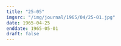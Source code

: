 ```yaml
---
title: "25-05"
imgsrc: "/img/journal/1965/04/25-01.jpg"
date: 1965-04-25
enddate: 1965-05-01
draft: false
---
```


<!-- fix pre-formatted input -->
